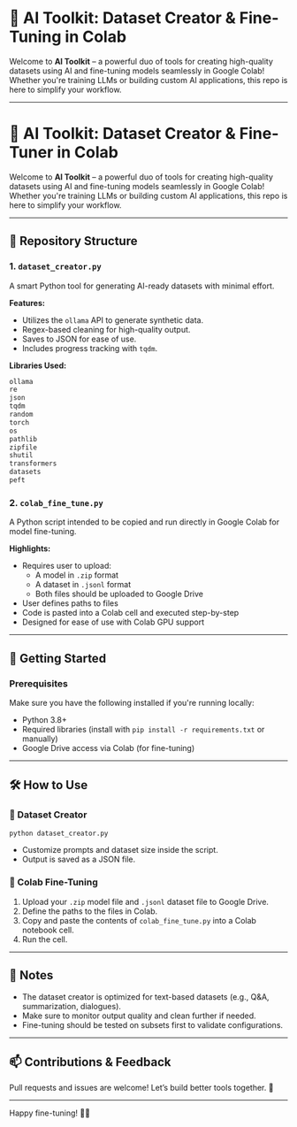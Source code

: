 # 🤖 AI Toolkit: Dataset Creator & Fine-Tuning in Colab

Welcome to **AI Toolkit** – a powerful duo of tools for creating high-quality datasets using AI and fine-tuning models seamlessly in Google Colab! Whether you're training LLMs or building custom AI applications, this repo is here to simplify your workflow.

---

# 🤖 AI Toolkit: Dataset Creator & Fine-Tuner in Colab

Welcome to **AI Toolkit** – a powerful duo of tools for creating high-quality datasets using AI and fine-tuning models seamlessly in Google Colab! Whether you're training LLMs or building custom AI applications, this repo is here to simplify your workflow.

---

## 📁 Repository Structure

### 1. `dataset_creator.py`
A smart Python tool for generating AI-ready datasets with minimal effort.

**Features:**
- Utilizes the `ollama` API to generate synthetic data.
- Regex-based cleaning for high-quality output.
- Saves to JSON for ease of use.
- Includes progress tracking with `tqdm`.

**Libraries Used:**
```python
ollama
re
json
tqdm 
random
torch
os
pathlib
zipfile
shutil
transformers
datasets
peft
```

### 2. `colab_fine_tune.py`
A Python script intended to be copied and run directly in Google Colab for model fine-tuning.

**Highlights:**
- Requires user to upload:
  - A model in `.zip` format
  - A dataset in `.jsonl` format
  - Both files should be uploaded to Google Drive
- User defines paths to files
- Code is pasted into a Colab cell and executed step-by-step
- Designed for ease of use with Colab GPU support

---

## 🚀 Getting Started

### Prerequisites
Make sure you have the following installed if you're running locally:
- Python 3.8+
- Required libraries (install with `pip install -r requirements.txt` or manually)
- Google Drive access via Colab (for fine-tuning)

---

## 🛠️ How to Use

### 🔹 Dataset Creator
```bash
python dataset_creator.py
```
- Customize prompts and dataset size inside the script.
- Output is saved as a JSON file.

### 🔹 Colab Fine-Tuning
1. Upload your `.zip` model file and `.jsonl` dataset file to Google Drive.
2. Define the paths to the files in Colab.
3. Copy and paste the contents of `colab_fine_tune.py` into a Colab notebook cell.
4. Run the cell.

---

## 📌 Notes
- The dataset creator is optimized for text-based datasets (e.g., Q&A, summarization, dialogues).
- Make sure to monitor output quality and clean further if needed.
- Fine-tuning should be tested on subsets first to validate configurations.

---

## 📫 Contributions & Feedback
Pull requests and issues are welcome! Let’s build better tools together. 💬

---

Happy fine-tuning! 🧠✨



